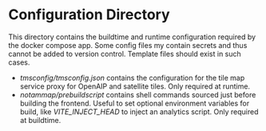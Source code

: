 # Configuration Directory

This directory contains the buildtime and runtime configuration required by the docker compose app.
Some config files my contain secrets and thus cannot be added to version control.
Template files should exist in such cases.

- *tmsconfig/tmsconfig.json* contains the configuration for the tile map service proxy for OpenAIP and satellite tiles. Only required at runtime.
- *notammap/prebuildscript* contains shell commands sourced just before building the frontend. Useful to set optional environment variables for build, like *VITE_INJECT_HEAD* to inject an analytics script. Only required at buildtime.